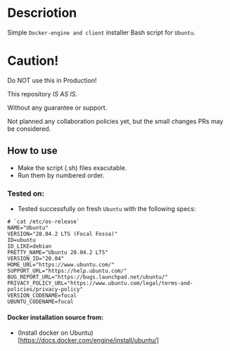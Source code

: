 # Descriotion

Simple `Docker-engine and client` installer Bash script for `Ubuntu`.

# Caution!

Do NOT use this in Production!

This repository *IS AS IS*.

Without any guarantee or support.

Not planned any collaboration policies yet, but the small changes PRs may be considered.

## How to use

- Make the script (.sh) files exacutable.
- Run them by numbered order.

### Tested on:
- Tested successfully on fresh `Ubuntu` with the following specs:
```
# `cat /etc/os-release`
NAME="Ubuntu"
VERSION="20.04.2 LTS (Focal Fossa)"
ID=ubuntu
ID_LIKE=debian
PRETTY_NAME="Ubuntu 20.04.2 LTS"
VERSION_ID="20.04"
HOME_URL="https://www.ubuntu.com/"
SUPPORT_URL="https://help.ubuntu.com/"
BUG_REPORT_URL="https://bugs.launchpad.net/ubuntu/"
PRIVACY_POLICY_URL="https://www.ubuntu.com/legal/terms-and-policies/privacy-policy"
VERSION_CODENAME=focal
UBUNTU_CODENAME=focal
```

#### Docker installation source from: 
- (Install docker on Ubuntu)[https://docs.docker.com/engine/install/ubuntu/]

